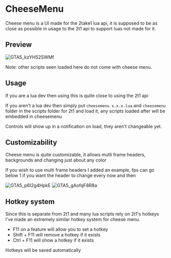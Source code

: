# CheeseMenu
Cheese menu is a UI made for the 2take1 lua api, it is supposed to be as close as possible in usage to the 2t1 api to support luas not made for it.

## Preview
![GTA5_kzYH52SWMf](https://user-images.githubusercontent.com/71855034/176974636-6d80196e-fd48-47d6-8767-f18206ce5b81.png)

Note: other scripts seen loaded here do not come with cheese menu.

## Usage
If you are a lua dev then using this is quite close to using the 2t1 api

If you aren't a lua dev then simply put `cheesemenu x.x.x.lua` and `cheesemenu` folder in the scripts folder for 2t1 and load it, any scripts loaded after will be embedded in cheesemenu

Controls will show up in a notification on load, they aren't changeable yet.

## Customizability
Cheese menu is quite customizable, it allows mutli frame headers, backgrounds and changing just about any color

If you wish to use multi frame headers I added an example, fps can go below 1 if you want the header to change every now and then


![GTA5_p6I2g4HpkE](https://user-images.githubusercontent.com/71855034/176974874-7b72c742-fdbc-4cb9-a7b3-3fa0f9efd431.png)
![GTA5_gAofqF8R8a](https://user-images.githubusercontent.com/71855034/176974877-9fc5c686-910d-4448-966c-2670bf4fa8ee.png)

## Hotkey system
Since this is separate from 2t1 and many lua scripts rely on 2t1's hotkeys I've made an extremely similar hotkey system for cheese menu.
- F11 on a feature will allow you to set a hotkey
- Shift + F11 will remove a hotkey if it exists
- Ctrl + F11 will show a hotkey if it exists

Hotkeys will be saved automatically
